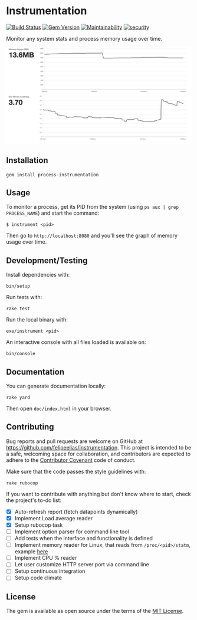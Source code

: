 # Instrumentation

[![Build Status](https://travis-ci.org/felipeelias/instrumentation.svg?branch=master)](https://travis-ci.org/felipeelias/instrumentation)
[![Gem Version](https://badge.fury.io/rb/erb-view.svg)](https://badge.fury.io/rb/erb-view)
[![Maintainability](https://api.codeclimate.com/v1/badges/6531f22fba0af4aa09be/maintainability)](https://codeclimate.com/github/felipeelias/instrumentation/maintainability)
[![security](https://hakiri.io/github/felipeelias/instrumentation/master.svg)](https://hakiri.io/github/felipeelias/instrumentation/master)

Monitor any system stats and process memory usage over time.

![Example](https://github.com/felipeelias/instrumentation/blob/4d74af4a8ad0c97cc2940dec92399e54dbfd4d5e/example.gif "Example")

## Installation

```
gem install process-instrumentation
```

## Usage

To monitor a process, get its PID from the system (using `ps aux | grep PROCESS_NAME`) and start the command:

```
$ instrument <pid>
```

Then go to `http://localhost:8080` and you'll see the graph of memory usage over time.

## Development/Testing

Install dependencies with:

```
bin/setup
```

Run tests with:

```
rake test
```

Run the local binary with:

```
exe/instrument <pid>
```

An interactive console with all files loaded is available on:

```
bin/console
```

## Documentation

You can generate documentation locally:

```
rake yard
```

Then open `doc/index.html` in your browser.

## Contributing

Bug reports and pull requests are welcome on GitHub at https://github.com/felipeelias/instrumentation. This project is intended to be a safe, welcoming space for collaboration, and contributors are expected to adhere to the [Contributor Covenant](http://contributor-covenant.org) code of conduct.

Make sure that the code passes the style guidelines with:

```
rake rubocop
```

If you want to contribute with anything but don't know where to start, check the project's to-do list:

- [x] Auto-refresh report (fetch datapoints dynamically)
- [x] Implement Load average reader
- [x] Setup rubocop task
- [ ] Implement option parser for command line tool
- [ ] Add tests when the interface and functionality is defined
- [ ] Implement memory reader for Linux, that reads from `/proc/<pid>/statm`, example [here][linux-statm]
- [ ] Implement CPU % reader
- [ ] Let user customize HTTP server port via command line
- [ ] Setup continuous integration
- [ ] Setup code climate

## License

The gem is available as open source under the terms of the [MIT License](http://opensource.org/licenses/MIT).

[linux-statm]: https://gist.github.com/pvdb/6240788
